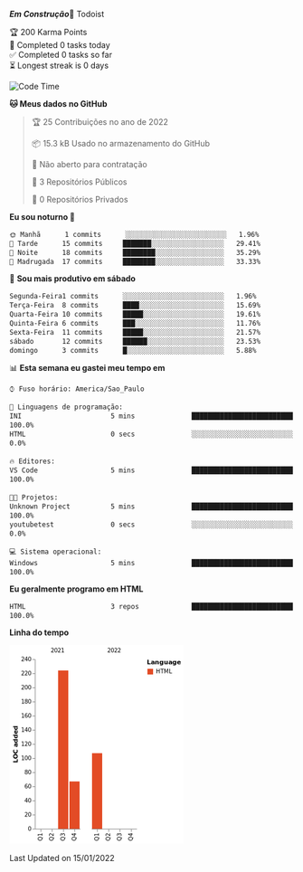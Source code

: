 ***Em Construção***🔧
Todoist

<!-- TODO-IST:START -->
🏆  200 Karma Points           
🌸  Completed 0 tasks today           
✅  Completed 0 tasks so far           
⏳  Longest streak is 0 days
<!-- TODO-IST:END -->

  <!--START_SECTION:waka-->
![Code Time](http://img.shields.io/badge/Code%20Time-5%20mins-blue)

**🐱 Meus dados no GitHub** 

> 🏆 25 Contribuições no ano de 2022
 > 
> 📦 15.3 kB Usado no armazenamento do GitHub 
 > 
> 🚫 Não aberto para contratação
 > 
> 📜 3 Repositórios Públicos 
 > 
> 🔑 0 Repositórios Privados  
 > 
**Eu sou noturno 🦉** 

```text
🌞 Manhã      1 commits      ░░░░░░░░░░░░░░░░░░░░░░░░░   1.96% 
🌆 Tarde      15 commits     ███████░░░░░░░░░░░░░░░░░░   29.41% 
🌃 Noite      18 commits     ████████░░░░░░░░░░░░░░░░░   35.29% 
🌙 Madrugada  17 commits     ████████░░░░░░░░░░░░░░░░░   33.33%

```
📅 **Sou mais produtivo em sábado** 

```text
Segunda-Feira1 commits      ░░░░░░░░░░░░░░░░░░░░░░░░░   1.96% 
Terça-Feira  8 commits      ████░░░░░░░░░░░░░░░░░░░░░   15.69% 
Quarta-Feira 10 commits     █████░░░░░░░░░░░░░░░░░░░░   19.61% 
Quinta-Feira 6 commits      ███░░░░░░░░░░░░░░░░░░░░░░   11.76% 
Sexta-Feira  11 commits     █████░░░░░░░░░░░░░░░░░░░░   21.57% 
sábado       12 commits     ██████░░░░░░░░░░░░░░░░░░░   23.53% 
domingo      3 commits      █░░░░░░░░░░░░░░░░░░░░░░░░   5.88%

```


📊 **Esta semana eu gastei meu tempo em** 

```text
⌚︎ Fuso horário: America/Sao_Paulo

💬 Linguagens de programação: 
INI                      5 mins              █████████████████████████   100.0% 
HTML                     0 secs              ░░░░░░░░░░░░░░░░░░░░░░░░░   0.0%

🔥 Editores: 
VS Code                  5 mins              █████████████████████████   100.0%

🐱‍💻 Projetos: 
Unknown Project          5 mins              █████████████████████████   100.0% 
youtubetest              0 secs              ░░░░░░░░░░░░░░░░░░░░░░░░░   0.0%

💻 Sistema operacional: 
Windows                  5 mins              █████████████████████████   100.0%

```

**Eu geralmente programo em HTML** 

```text
HTML                     3 repos             █████████████████████████   100.0%

```


**Linha do tempo**

![Chart not found](https://raw.githubusercontent.com/loopingstars/loopingstars/main/charts/bar_graph.png) 


 Last Updated on 15/01/2022
<!--END_SECTION:waka-->
  
  
   
